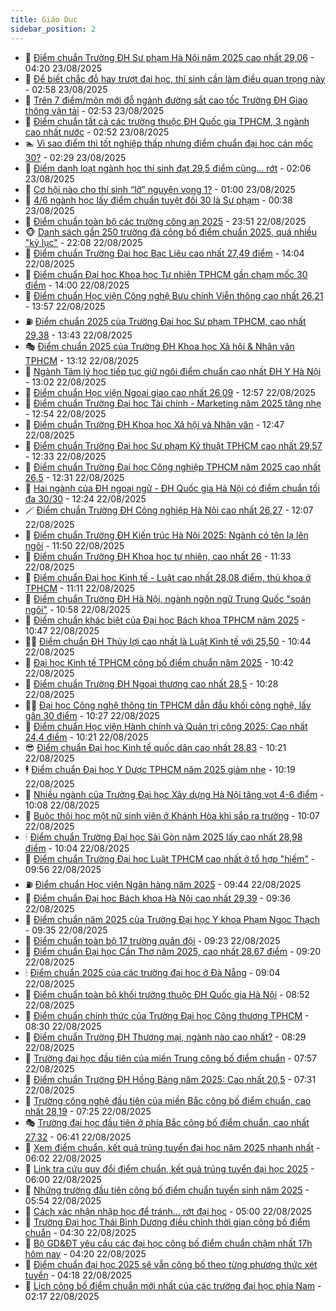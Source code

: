 ```yaml
---
title: Giáo Dục
sidebar_position: 2
---
```


<!-- dantri-giao-duc:START -->
- 🤡 [Điểm chuẩn Trường ĐH Sư phạm Hà Nội năm 2025 cao nhất 29,06](https://dantri.com.vn/giao-duc/diem-chuan-truong-dh-su-pham-ha-noi-nam-2025-cao-nhat-2906-20250818142226475.htm) - 04:20 23/08/2025
- 🗽 [Để biết chắc đỗ hay trượt đại học, thí sinh cần làm điều quan trọng này](https://dantri.com.vn/giao-duc/de-biet-chac-do-hay-truot-dai-hoc-thi-sinh-can-lam-dieu-quan-trong-nay-20250820093228503.htm) - 02:58 23/08/2025
- 🚦 [Trên 7 điểm/môn mới đỗ ngành đường sắt cao tốc Trường ĐH Giao thông vận tải](https://dantri.com.vn/giao-duc/tren-7-diemmon-moi-do-nganh-duong-sat-cao-toc-truong-dh-giao-thong-van-tai-20250822091259606.htm) - 02:53 23/08/2025
- 🌋 [Điểm chuẩn tất cả các trường thuộc ĐH Quốc gia TPHCM, 3 ngành cao nhất nước](https://dantri.com.vn/giao-duc/diem-chuan-tat-ca-cac-truong-thuoc-dh-quoc-gia-tphcm-3-nganh-cao-nhat-nuoc-20250823093926682.htm) - 02:52 23/08/2025
- 🏊 [Vì sao điểm thi tốt nghiệp thấp nhưng điểm chuẩn đại học cán mốc 30?](https://dantri.com.vn/giao-duc/vi-sao-diem-thi-tot-nghiep-thap-nhung-diem-chuan-dai-hoc-can-moc-30-20250823091625588.htm) - 02:29 23/08/2025
- 🎃 [Điểm danh loạt ngành học thí sinh đạt 29,5 điểm cũng… rớt](https://dantri.com.vn/giao-duc/diem-danh-loat-nganh-hoc-thi-sinh-dat-295-diem-cung-rot-20250823082941597.htm) - 02:06 23/08/2025
- 💄 [Cơ hội nào cho thí sinh “lỡ” nguyện vọng 1?](https://dantri.com.vn/giao-duc/co-hoi-nao-cho-thi-sinh-lo-nguyen-vong-1-20250821104403362.htm) - 01:00 23/08/2025
- 🦅 [4/6 ngành học lấy điểm chuẩn tuyệt đối 30 là Sư phạm](https://dantri.com.vn/giao-duc/46-nganh-hoc-lay-diem-chuan-tuyet-doi-30-la-su-pham-20250823071425523.htm) - 00:38 23/08/2025
- 🚦 [Điểm chuẩn toàn bộ các trường công an 2025](https://dantri.com.vn/giao-duc/diem-chuan-toan-bo-cac-truong-cong-an-2025-20250820202527033.htm) - 23:51 22/08/2025
- 🐵 [Danh sách gần 250 trường đã công bố điểm chuẩn 2025, quá nhiều &quot;kỷ lục&quot;](https://dantri.com.vn/giao-duc/danh-sach-gan-250-truong-da-cong-bo-diem-chuan-2025-qua-nhieu-ky-luc-20250820083857002.htm) - 22:08 22/08/2025
- 🐘 [Điểm chuẩn Trường Đại học Bạc Liêu cao nhất 27,49 điểm](https://dantri.com.vn/giao-duc/diem-chuan-truong-dai-hoc-bac-lieu-cao-nhat-2749-diem-20250822201714345.htm) - 14:04 22/08/2025
- 🦏 [Điểm chuẩn Đại học Khoa học Tự nhiên TPHCM gần chạm mốc 30 điểm](https://dantri.com.vn/giao-duc/diem-chuan-dai-hoc-khoa-hoc-tu-nhien-tphcm-gan-cham-moc-30-diem-20250822205627817.htm) - 14:00 22/08/2025
- 💼 [Điểm chuẩn Học viện Công nghệ Bưu chính Viễn thông cao nhất 26,21](https://dantri.com.vn/giao-duc/diem-chuan-hoc-vien-cong-nghe-buu-chinh-vien-thong-cao-nhat-2621-20250818153859599.htm) - 13:57 22/08/2025
- ⛽️ [Điểm chuẩn 2025 của Trường Đại học Sư phạm TPHCM, cao nhất 29,38](https://dantri.com.vn/giao-duc/diem-chuan-2025-cua-truong-dai-hoc-su-pham-tphcm-cao-nhat-2938-20250822105701201.htm) - 13:43 22/08/2025
- 🎭 [Điểm chuẩn 2025 của Trường ĐH Khoa học Xã hội &amp; Nhân văn TPHCM](https://dantri.com.vn/giao-duc/diem-chuan-2025-cua-truong-dh-khoa-hoc-xa-hoi-nhan-van-tphcm-20250822200814707.htm) - 13:12 22/08/2025
- 🎃 [Ngành Tâm lý học tiếp tục giữ ngôi điểm chuẩn cao nhất ĐH Y Hà Nội](https://dantri.com.vn/giao-duc/nganh-tam-ly-hoc-tiep-tuc-giu-ngoi-diem-chuan-cao-nhat-dh-y-ha-noi-20250818151149128.htm) - 13:02 22/08/2025
- 🚀 [Điểm chuẩn Học viện Ngoại giao cao nhất 26,09](https://dantri.com.vn/giao-duc/diem-chuan-hoc-vien-ngoai-giao-cao-nhat-2609-20250818132801451.htm) - 12:57 22/08/2025
- 👀 [Điểm chuẩn Trường Đại học Tài chính - Marketing năm 2025 tăng nhẹ](https://dantri.com.vn/giao-duc/diem-chuan-truong-dai-hoc-tai-chinh-marketing-nam-2025-tang-nhe-20250822185242380.htm) - 12:54 22/08/2025
- 🌝 [Điểm chuẩn Trường ĐH Khoa học Xã hội và Nhân văn](https://dantri.com.vn/giao-duc/diem-chuan-truong-dh-khoa-hoc-xa-hoi-va-nhan-van-20250819112423425.htm) - 12:47 22/08/2025
- 🤗 [Điểm chuẩn Trường Đại học Sư phạm Kỹ thuật TPHCM cao nhất 29,57](https://dantri.com.vn/giao-duc/diem-chuan-truong-dai-hoc-su-pham-ky-thuat-tphcm-cao-nhat-2957-20250822193128640.htm) - 12:33 22/08/2025
- 🦄 [Điểm chuẩn Trường Đại học Công nghiệp TPHCM năm 2025 cao nhất 26,5](https://dantri.com.vn/giao-duc/diem-chuan-truong-dai-hoc-cong-nghiep-tphcm-nam-2025-cao-nhat-265-20250822184859640.htm) - 12:31 22/08/2025
- 🦍 [Hai ngành của ĐH ngoại ngữ - ĐH Quốc gia Hà Nội có điểm chuẩn tối đa 30/30](https://dantri.com.vn/giao-duc/hai-nganh-cua-dh-ngoai-ngu-dh-quoc-gia-ha-noi-co-diem-chuan-toi-da-3030-20250818152733385.htm) - 12:24 22/08/2025
- 🪄 [Điểm chuẩn Trường ĐH Công nghiệp Hà Nội cao nhất 26,27](https://dantri.com.vn/giao-duc/diem-chuan-truong-dh-cong-nghiep-ha-noi-cao-nhat-2627-20250818134754893.htm) - 12:07 22/08/2025
- 🦆 [Điểm chuẩn Trường ĐH Kiến trúc Hà Nội 2025: Ngành có tên lạ lên ngôi](https://dantri.com.vn/giao-duc/diem-chuan-truong-dh-kien-truc-ha-noi-2025-nganh-co-ten-la-len-ngoi-20250822091005817.htm) - 11:50 22/08/2025
- 🚀 [Điểm chuẩn Trường ĐH Khoa học tự nhiên, cao nhất 26](https://dantri.com.vn/giao-duc/diem-chuan-truong-dh-khoa-hoc-tu-nhien-cao-nhat-26-20250818140301950.htm) - 11:33 22/08/2025
- 🦒 [Điểm chuẩn Đại học Kinh tế - Luật cao nhất 28,08 điểm, thủ khoa ở TPHCM](https://dantri.com.vn/giao-duc/diem-chuan-dai-hoc-kinh-te-luat-cao-nhat-2808-diem-thu-khoa-o-tphcm-20250822180723601.htm) - 11:11 22/08/2025
- 🤡 [Điểm chuẩn Trường ĐH Hà Nội, ngành ngôn ngữ Trung Quốc &quot;soán ngôi&quot;](https://dantri.com.vn/giao-duc/diem-chuan-truong-dh-ha-noi-nganh-ngon-ngu-trung-quoc-soan-ngoi-20250819104840190.htm) - 10:58 22/08/2025
- 🤔 [Điểm chuẩn khác biệt của Đại học Bách khoa TPHCM năm 2025](https://dantri.com.vn/giao-duc/diem-chuan-khac-biet-cua-dai-hoc-bach-khoa-tphcm-nam-2025-20250822094939962.htm) - 10:47 22/08/2025
- 🧑‍💻 [Điểm chuẩn ĐH Thủy lợi cao nhất là Luật Kinh tế với 25,50](https://dantri.com.vn/giao-duc/diem-chuan-dh-thuy-loi-cao-nhat-la-luat-kinh-te-voi-2550-20250822113924452.htm) - 10:44 22/08/2025
- 🤡 [Đại học Kinh tế TPHCM công bố điểm chuẩn năm 2025](https://dantri.com.vn/giao-duc/dai-hoc-kinh-te-tphcm-cong-bo-diem-chuan-nam-2025-20250822174119059.htm) - 10:42 22/08/2025
- 🧠 [Điểm chuẩn Trường ĐH Ngoại thương cao nhất 28,5](https://dantri.com.vn/giao-duc/diem-chuan-truong-dh-ngoai-thuong-cao-nhat-285-20250818131903959.htm) - 10:28 22/08/2025
- 🧑‍💻 [Đại học Công nghệ thông tin TPHCM dẫn đầu khối công nghệ, lấy gần 30 điểm](https://dantri.com.vn/giao-duc/dai-hoc-cong-nghe-thong-tin-tphcm-dan-dau-khoi-cong-nghe-lay-gan-30-diem-20250822163911840.htm) - 10:27 22/08/2025
- 🧠 [Điểm chuẩn Học viện Hành chính và Quản trị công 2025: Cao nhất 24,4 điểm](https://dantri.com.vn/giao-duc/diem-chuan-hoc-vien-hanh-chinh-va-quan-tri-cong-2025-cao-nhat-244-diem-20250822092223247.htm) - 10:21 22/08/2025
- 😎 [Điểm chuẩn Đại học Kinh tế quốc dân cao nhất 28,83](https://dantri.com.vn/giao-duc/diem-chuan-dai-hoc-kinh-te-quoc-dan-cao-nhat-2883-20250817094746238.htm) - 10:21 22/08/2025
- 🕴 [Điểm chuẩn Đại học Y Dược TPHCM năm 2025 giảm nhẹ](https://dantri.com.vn/giao-duc/diem-chuan-dai-hoc-y-duoc-tphcm-nam-2025-giam-nhe-20250822091523137.htm) - 10:19 22/08/2025
- 🧠 [Nhiều ngành của Trường Đại học Xây dựng Hà Nội tăng vọt 4-6 điểm](https://dantri.com.vn/giao-duc/nhieu-nganh-cua-truong-dai-hoc-xay-dung-ha-noi-tang-vot-4-6-diem-20250822091940202.htm) - 10:08 22/08/2025
- 🚀 [Buộc thôi học một nữ sinh viên ở Khánh Hòa khi sắp ra trường](https://dantri.com.vn/giao-duc/buoc-thoi-hoc-mot-nu-sinh-vien-o-khanh-hoa-khi-sap-ra-truong-20250822163041793.htm) - 10:07 22/08/2025
- 🕯 [Điểm chuẩn Trường Đại học Sài Gòn năm 2025 lấy cao nhất 28,98 điểm](https://dantri.com.vn/giao-duc/diem-chuan-truong-dai-hoc-sai-gon-nam-2025-lay-cao-nhat-2898-diem-20250822154022305.htm) - 10:04 22/08/2025
- 🧰 [Điểm chuẩn Trường Đại học Luật TPHCM cao nhất ở tổ hợp &quot;hiếm&quot;](https://dantri.com.vn/giao-duc/diem-chuan-truong-dai-hoc-luat-tphcm-cao-nhat-o-to-hop-hiem-20250822151519029.htm) - 09:56 22/08/2025
- ⛽️ [Điểm chuẩn Học viện Ngân hàng năm 2025](https://dantri.com.vn/giao-duc/diem-chuan-hoc-vien-ngan-hang-nam-2025-20250818150323001.htm) - 09:44 22/08/2025
- 🤖 [Điểm chuẩn Đại học Bách khoa Hà Nội cao nhất 29,39](https://dantri.com.vn/giao-duc/diem-chuan-dai-hoc-bach-khoa-ha-noi-cao-nhat-2939-20250818131142458.htm) - 09:36 22/08/2025
- 🦍 [Điểm chuẩn năm 2025 của Trường Đại học Y khoa Phạm Ngọc Thạch](https://dantri.com.vn/giao-duc/diem-chuan-nam-2025-cua-truong-dai-hoc-y-khoa-pham-ngoc-thach-20250822133251712.htm) - 09:35 22/08/2025
- 🐘 [Điểm chuẩn toàn bộ 17 trường quân đội](https://dantri.com.vn/giao-duc/diem-chuan-toan-bo-17-truong-quan-doi-20250820202037050.htm) - 09:23 22/08/2025
- 🌊 [Điểm chuẩn Đại học Cần Thơ năm 2025, cao nhất 28,67 điểm](https://dantri.com.vn/giao-duc/diem-chuan-dai-hoc-can-tho-nam-2025-cao-nhat-2867-diem-20250820105754615.htm) - 09:20 22/08/2025
- 🕯 [Điểm chuẩn 2025 của các trường đại học ở Đà Nẵng](https://dantri.com.vn/giao-duc/diem-chuan-2025-cua-cac-truong-dai-hoc-o-da-nang-20250820105000026.htm) - 09:04 22/08/2025
- 🐎 [Điểm chuẩn toàn bộ khối trường thuộc ĐH Quốc gia Hà Nội](https://dantri.com.vn/giao-duc/diem-chuan-toan-bo-khoi-truong-thuoc-dh-quoc-gia-ha-noi-20250822145812816.htm) - 08:52 22/08/2025
- 🐻 [Điểm chuẩn chính thức của Trường Đại học Công thương TPHCM](https://dantri.com.vn/giao-duc/diem-chuan-chinh-thuc-cua-truong-dai-hoc-cong-thuong-tphcm-20250822114347218.htm) - 08:30 22/08/2025
- 🐎 [Điểm chuẩn Trường ĐH Thương mại, ngành nào cao nhất?](https://dantri.com.vn/giao-duc/diem-chuan-truong-dh-thuong-mai-nganh-nao-cao-nhat-20250819110323707.htm) - 08:29 22/08/2025
- 🫣 [Trường đại học đầu tiên của miền Trung công bố điểm chuẩn](https://dantri.com.vn/giao-duc/truong-dai-hoc-dau-tien-cua-mien-trung-cong-bo-diem-chuan-20250822143450723.htm) - 07:57 22/08/2025
- 🤭 [Điểm chuẩn Trường ĐH Hồng Bàng năm 2025: Cao nhất 20,5](https://dantri.com.vn/giao-duc/diem-chuan-truong-dh-hong-bang-nam-2025-cao-nhat-205-20250822131256107.htm) - 07:31 22/08/2025
- 🥳 [Trường công nghệ đầu tiên của miền Bắc công bố điểm chuẩn, cao nhất 28,19](https://dantri.com.vn/giao-duc/truong-cong-nghe-dau-tien-cua-mien-bac-cong-bo-diem-chuan-cao-nhat-2819-20250818145617880.htm) - 07:25 22/08/2025
- 🎭 [Trường đại học đầu tiên ở phía Bắc công bố điểm chuẩn, cao nhất 27,32](https://dantri.com.vn/giao-duc/truong-dai-hoc-dau-tien-o-phia-bac-cong-bo-diem-chuan-cao-nhat-2732-20250822133940715.htm) - 06:41 22/08/2025
- 🥸 [Xem điểm chuẩn, kết quả trúng tuyển đại học năm 2025 nhanh nhất](https://dantri.com.vn/giao-duc/xem-diem-chuan-ket-qua-trung-tuyen-dai-hoc-nam-2025-nhanh-nhat-20250819223231077.htm) - 06:02 22/08/2025
- 🦣 [Link tra cứu quy đổi điểm chuẩn, kết quả trúng tuyển đại học 2025](https://dantri.com.vn/giao-duc/link-tra-cuu-quy-doi-diem-chuan-ket-qua-trung-tuyen-dai-hoc-2025-20250820083950303.htm) - 06:00 22/08/2025
- 🤔 [Những trường đầu tiên công bố điểm chuẩn tuyển sinh năm 2025](https://dantri.com.vn/giao-duc/nhung-truong-dau-tien-cong-bo-diem-chuan-tuyen-sinh-nam-2025-20250822103433686.htm) - 05:54 22/08/2025
- 🦣 [Cách xác nhận nhập học để tránh… rớt đại học](https://dantri.com.vn/giao-duc/cach-xac-nhan-nhap-hoc-de-tranh-rot-dai-hoc-20250822113042684.htm) - 05:00 22/08/2025
- 🐲 [Trường Đại học Thái Bình Dương điều chỉnh thời gian công bố điểm chuẩn](https://dantri.com.vn/giao-duc/truong-dai-hoc-thai-binh-duong-dieu-chinh-thoi-gian-cong-bo-diem-chuan-20250822112247788.htm) - 04:30 22/08/2025
- 🔭 [Bộ GD&amp;ĐT yêu cầu các đại học công bố điểm chuẩn chậm nhất 17h hôm nay](https://dantri.com.vn/giao-duc/bo-gddt-yeu-cau-cac-dai-hoc-cong-bo-diem-chuan-cham-nhat-17h-hom-nay-20250822111507455.htm) - 04:20 22/08/2025
- 🥷 [Điểm chuẩn đại học 2025 sẽ vẫn công bố theo từng phương thức xét tuyển](https://dantri.com.vn/giao-duc/diem-chuan-dai-hoc-2025-se-van-cong-bo-theo-tung-phuong-thuc-xet-tuyen-20250822111452865.htm) - 04:18 22/08/2025
- 🎊 [Lịch công bố điểm chuẩn mới nhất của các trường đại học phía Nam](https://dantri.com.vn/giao-duc/lich-cong-bo-diem-chuan-moi-nhat-cua-cac-truong-dai-hoc-phia-nam-20250820102616146.htm) - 02:17 22/08/2025<!-- dantri-giao-duc:END -->
